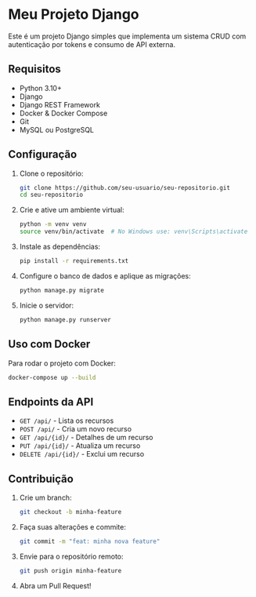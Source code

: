 # Meu Projeto Django

Este é um projeto Django simples que implementa um sistema CRUD com autenticação por tokens e consumo de API externa.

## Requisitos

- Python 3.10+
- Django
- Django REST Framework
- Docker & Docker Compose
- Git
- MySQL ou PostgreSQL

## Configuração

1. Clone o repositório:
   ```bash
   git clone https://github.com/seu-usuario/seu-repositorio.git
   cd seu-repositorio
   ```

2. Crie e ative um ambiente virtual:
   ```bash
   python -m venv venv
   source venv/bin/activate  # No Windows use: venv\Scripts\activate
   ```

3. Instale as dependências:
   ```bash
   pip install -r requirements.txt
   ```

4. Configure o banco de dados e aplique as migrações:
   ```bash
   python manage.py migrate
   ```

5. Inicie o servidor:
   ```bash
   python manage.py runserver
   ```

## Uso com Docker

Para rodar o projeto com Docker:
```bash
docker-compose up --build
```

## Endpoints da API

- `GET /api/` - Lista os recursos
- `POST /api/` - Cria um novo recurso
- `GET /api/{id}/` - Detalhes de um recurso
- `PUT /api/{id}/` - Atualiza um recurso
- `DELETE /api/{id}/` - Exclui um recurso

## Contribuição

1. Crie um branch:
   ```bash
   git checkout -b minha-feature
   ```
2. Faça suas alterações e commite:
   ```bash
   git commit -m "feat: minha nova feature"
   ```
3. Envie para o repositório remoto:
   ```bash
   git push origin minha-feature
   ```
4. Abra um Pull Request!


